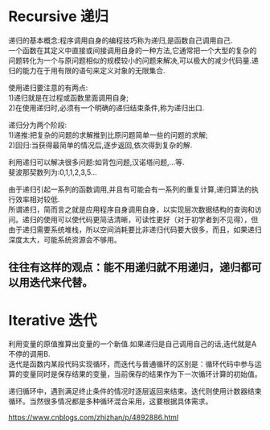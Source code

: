# Recursive 递归       
递归的基本概念:程序调用自身的编程技巧称为递归,是函数自己调用自己.       
一个函数在其定义中直接或间接调用自身的一种方法,它通常把一个大型的复杂的问题转化为一个与原问题相似的规模较小的问题来解决,可以极大的减少代码量.递归的能力在于用有限的语句来定义对象的无限集合.      

使用递归要注意的有两点:    
1)递归就是在过程或函数里面调用自身;     
2)在使用递归时,必须有一个明确的递归结束条件,称为递归出口.     

递归分为两个阶段:     
1)递推:把复杂的问题的求解推到比原问题简单一些的问题的求解;     
2)回归:当获得最简单的情况后,逐步返回,依次得到复杂的解.     

利用递归可以解决很多问题:如背包问题,汉诺塔问题,...等.     
斐波那契数列为:0,1,1,2,3,5...      

由于递归引起一系列的函数调用,并且有可能会有一系列的重复计算,递归算法的执行效率相对较低.       
所谓递归，简而言之就是应用程序自身调用自身，以实现层次数据结构的查询和访问。递归的使用可以使代码更简洁清晰，可读性更好（对于初学者到不见得），但由于递归需要系统堆栈，所以空间消耗要比非递归代码要大很多，而且，如果递归深度太大，可能系统资源会不够用。      


## 往往有这样的观点：能不用递归就不用递归，递归都可以用迭代来代替。      


# Iterative 迭代         
利用变量的原值推算出变量的一个新值.如果递归是自己调用自己的话,迭代就是A不停的调用B.       
迭代是函数内某段代码实现循环，而迭代与普通循环的区别是：循环代码中参与运算的变量同时是保存结果的变量，当前保存的结果作为下一次循环计算的初始值。      

递归循环中，遇到满足终止条件的情况时逐层返回来结束。迭代则使用计数器结束循环。当然很多情况都是多种循环混合采用，这要根据具体需求。    


https://www.cnblogs.com/zhizhan/p/4892886.html   

